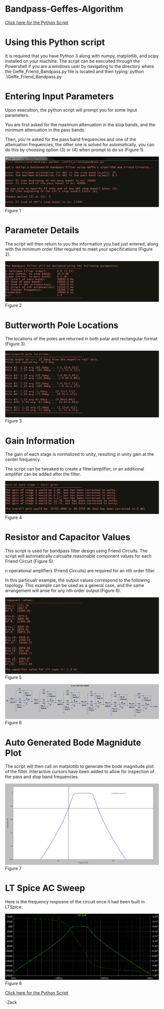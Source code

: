 # Bandpass-Geffes-Algorithm
[Click here for the Python Script](/Geffe_Friend_Bandpass.py) 


# Using this Python script

It is required that you have Python 3 along with numpy, matplotlib, and scipy installed on your machine. The script can be execuited through the Powershell if you are a windows user by navigating to the directory where the Geffe_Friend_Bandpass.py file is located and then typing: python .\Geffe_Friend_Bandpass.py



# Entering Input Parameters

Upon execuition, the python script will prompt you for some input parameters.

You are first asked for the maximum attenuation in the stop bands, and the minimum attenuation in the pass bands.

Then, you're asked for the pass band frequencies and one of the attenuation frequencies, the other one is solved for automatically, you can do this by choosing option (3) or (4) when prompt to do so (Figure 1).

[![Input](https://github.com/freq0ut/Bandpass-Geffes-Algorithm/blob/master/Pics/geffe_image1.png)](#features)
Figure 1


# Parameter Details

The script will then return to you the information you had just entered, along with the minimum order filter required to meet your specifications (Figure 2).

[![Parameter Details](https://github.com/freq0ut/Bandpass-Geffes-Algorithm/blob/master/Pics/geffe_image2.png)](#features)
Figure 2



# Butterworth Pole Locations

The locations of the poles are returned in both polar and rectangular format (Figure 3).

[![Butterworth Poles](https://github.com/freq0ut/Bandpass-Geffes-Algorithm/blob/master/Pics/geffe_image3.png)](#features)
Figure 3



# Gain Information

The gain of each stage is normalized to unity, resulting in unity gain at the center frequency. 

The script can be tweaked to create a filter/amplifier, or an additional amplifier can be added after the filter.

[![Gain Picture](https://github.com/freq0ut/Bandpass-Geffes-Algorithm/blob/master/Pics/geffe_image4.png)](#features)
Figure 4



# Resistor and Capacitor Values

This script is used for bandpass filter design using Friend Circuits. The script will automatically calcualte reasonable component values for each Friend Circuit (Figure 5). 

n operational amplifiers (Friend Circuits) are required for an nth order filter.

In this particualr example, the output values correspond to the following topology. This example can be used as a general case, and the same arrangement will arise for any nth order output (Figure 6).

[![Resistor and Cap Output](https://github.com/freq0ut/Bandpass-Geffes-Algorithm/blob/master/Pics/geffe_image5.png)](#features)
Figure 5

[![Schematic](https://github.com/freq0ut/Bandpass-Geffes-Algorithm/blob/master/Pics/geffe_schematic.png)](#features)
Figure 6



# Auto Generated Bode Magnidute Plot

The script will then call on matplotlib to generate the bode magnitude plot of the filter. Interactive cursors have been added to allow for inspection of the pass and stop band frequencies.

[![Plot Output](https://github.com/freq0ut/Bandpass-Geffes-Algorithm/blob/master/Pics/geffe_plot.png)](#features)
Figure 7


# LT Spice AC Sweep

Here is the frequency resposne of the circuit once it had been built in LTSpice:

[![LTSpice Plot Output](https://github.com/freq0ut/Bandpass-Geffes-Algorithm/blob/master/Pics/geffe_lt_plot.png)](#features)
Figure 8

[Click here for the Python Script](/Geffe_Friend_Bandpass.py) 

-Zack
